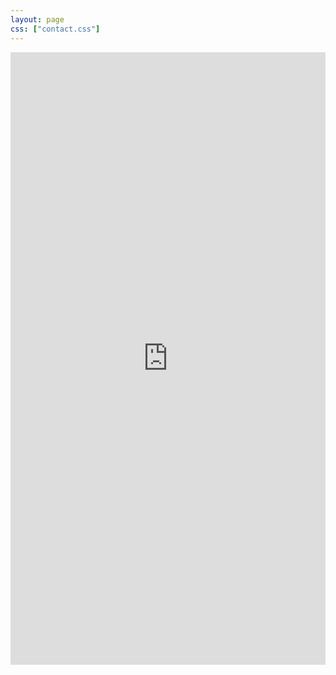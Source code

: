 ```yaml
---
layout: page
css: ["contact.css"]
---
```


<!--
<div id="iframe-container"
 style="overflow: hidden; padding-top: 100%; padding-bottom: 0%; position: relative; height: 751;">
 <iframe src="https://docs.google.com/forms/d/e/1FAIpQLScWsm-F6TS0cv5MRILwmgKkwQ5lnlDZ1DfbRq8EuI4upC5e_g/viewform?embedded=true" style="border: 0; height: 751; left: 0; position: absolute; top: 0; width: 100%;"></iframe>
</div>
-->
<!--
<div class="col s12">
  <div class="icontain">
    <iframe src="https://docs.google.com/forms/d/e/1FAIpQLScWsm-F6TS0cv5MRILwmgKkwQ5lnlDZ1DfbRq8EuI4upC5e_g/viewform?embedded=true" width:100% height:100%>Loading...</iframe>
  </div>
</div>
-->

<iframe src="https://docs.google.com/forms/d/e/1FAIpQLScWsm-F6TS0cv5MRILwmgKkwQ5lnlDZ1DfbRq8EuI4upC5e_g/viewform?usp=sf_link" width="100%" height="980" align="middle" frameborder="0" marginheight="0" marginwidth="0">Loading...</iframe>


